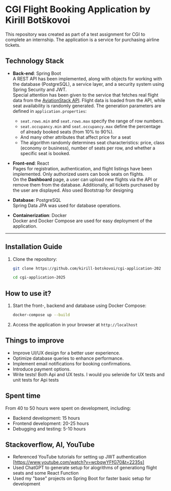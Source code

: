 # CGI Flight Booking Application by Kirill Botškovoi

This repository was created as part of a test assignment for CGI to complete an internship. The application is a service for purchasing airline tickets.

## Technology Stack  
- **Back-end**: Spring Boot  
  A REST API has been implemented, along with objects for working with the database (PostgreSQL), a service layer, and a security system using Spring Security and JWT.  
  Special attention has been given to the service that fetches real flight data from the [AviationStack API](https://aviationstack.com/). Flight data is loaded from the API, while seat availability is randomly generated. The generation parameters are defined in `application.properties`:  
  - `seat.rows.min` and `seat.rows.max` specify the range of row numbers.  
  - `seat.occupancy.min` and `seat.occupancy.max` define the percentage of already booked seats (from 10% to 90%).  
  - And many other attributes that affect price for a seat  
  - The algorithm randomly determines seat characteristics: price, class (economy or business), number of seats per row, and whether a specific seat is booked.  

- **Front-end**: React  
  Pages for registration, authentication, and flight listings have been implemented. Only authorized users can book seats on flights.  
  On the **Dashboard** page, a user can upload new flights via the API or remove them from the database. Additionally, all tickets purchased by the user are displayed. Also used Bootstrap for designing 

- **Database**: PostgreSQL  
  Spring Data JPA was used for database operations.  

- **Containerization**: Docker  
  Docker and Docker Compose are used for easy deployment of the application.  

---  

## Installation Guide  
1. Clone the repository:  
   ```bash
   git clone https://github.com/kirill-botskovoi/cgi-application-202

   cd cgi-application-2025
   ```

## How to use it?
1. Start the front-, backend and database using Docker Compose:
   ```bash
   docker-compose up --build
   ```
2. Access the application in your browser at `http://localhost`

## Things to improve
- Improve UI/UX design for a better user experience.
- Optimize database queries to enhance performance.
- Implement email notifications for booking confirmations.
- Introduce payment options.
- Write tests! Both Api and UX tests. I would you selenide for UX tests and unit tests for Api tests

## Spent time
From 40 to 50 hours were spent on development, including:
- Backend development: 15 hours
- Frontend development: 20-25 hours
- Debugging and testing: 5-10 hours

## Stackoverflow, AI, YouTube
- Referenced YouTube tutorials for setting up JWT authentication [https://www.youtube.com/watch?v=wcbqwYFfG70&t=2235s]
- Used ChatGPT to generate setup for alogrithms of generationg flight seats and some React Function
- Used my "base" projects on Spring Boot for faster basic setup for development

